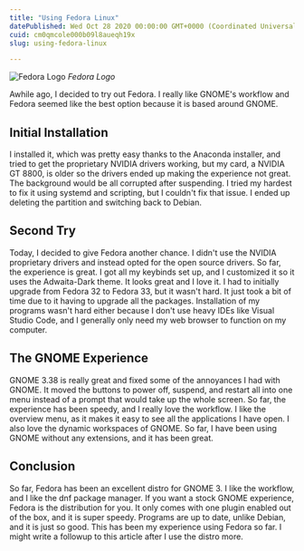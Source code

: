 ```yaml
---
title: "Using Fedora Linux"
datePublished: Wed Oct 28 2020 00:00:00 GMT+0000 (Coordinated Universal Time)
cuid: cm0qmcole000b09l8aueqh19x
slug: using-fedora-linux

---
```



![Fedora Logo](/post-photos/fedora-logo.jpg)
_Fedora Logo_

Awhile ago, I decided to try out Fedora. I really like GNOME's workflow and Fedora seemed like the best option because it is based around GNOME. 

## Initial Installation
I installed it, which was pretty easy thanks to the Anaconda installer, and tried to get the proprietary NVIDIA drivers working, but my card, a NVIDIA GT 8800, is older so the drivers ended up making the experience not great. The background would be all corrupted after suspending. I tried my hardest to fix it using systemd and scripting, but I couldn't fix that issue. I ended up deleting the partition and switching back to Debian.

## Second Try
Today, I decided to give Fedora another chance. I didn't use the NVIDIA proprietary drivers and instead opted for the open source drivers. So far, the experience is great. I got all my keybinds set up, and I customized it so it uses the Adwaita-Dark theme. It looks great and I love it. I had to initially upgrade from Fedora 32 to Fedora 33, but it wasn't hard. It just took a bit of time due to it having to upgrade all the packages. Installation of my programs wasn't hard either because I don't use heavy IDEs like Visual Studio Code, and I generally only need my web browser to function on my computer.

## The GNOME Experience
GNOME 3.38 is really great and fixed some of the annoyances I had with GNOME. It moved the buttons to power off, suspend, and restart all into one menu instead of a prompt that would take up the whole screen. So far, the experience has been speedy, and I really love the workflow. I like the overview menu, as it makes it easy to see all the applications I have open. I also love the dynamic workspaces of GNOME. So far, I have been using GNOME without any extensions, and it has been great.

## Conclusion
So far, Fedora has been an excellent distro for GNOME 3. I like the workflow, and I like the dnf package manager. If you want a stock GNOME experience, Fedora is the distribution for you. It only comes with one plugin enabled out of the box, and it is super speedy. Programs are up to date, unlike Debian, and it is just so good. This has been my experience using Fedora so far. I might write a followup to this article after I use the distro more.
